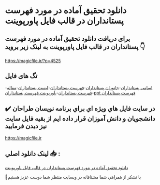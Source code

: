 # دانلود تحقیق آماده در مورد فهرست پستانداران در قالب فایل پاورپوینت

## برای دریافت دانلود تحقیق آماده در مورد فهرست پستانداران در قالب فایل پاورپوینت به لینک زیر بروید 👇

https://magicfile.ir/?p=4525

## تگ های فایل

-[اسامی پستانداران](https://magicfile.ir/product/%d8%aa%d8%ad%d9%82%db%8c%d9%82-%d8%a2%d9%85%d8%a7%d8%af%d9%87-%d9%81%d9%87%d8%b1%d8%b3%d8%aa-%d9%be%d8%b3%d8%aa%d8%a7%d9%86%d8%af%d8%a7%d8%b1%d8%a7%d9%86-%d8%af%d8%b1-%d9%81%d8%a7%db%8c%d9%84-%d9%be%d8%a7%d9%88%d8%b1%d9%be%d9%88%db%8c%d9%86%d8%aa/)-[جانوران پستانداران](https://magicfile.ir/product/%d8%aa%d8%ad%d9%82%db%8c%d9%82-%d8%a2%d9%85%d8%a7%d8%af%d9%87-%d9%81%d9%87%d8%b1%d8%b3%d8%aa-%d9%be%d8%b3%d8%aa%d8%a7%d9%86%d8%af%d8%a7%d8%b1%d8%a7%d9%86-%d8%af%d8%b1-%d9%81%d8%a7%db%8c%d9%84-%d9%be%d8%a7%d9%88%d8%b1%d9%be%d9%88%db%8c%d9%86%d8%aa/)-[فهرست پستانداران](https://magicfile.ir/product/%d8%aa%d8%ad%d9%82%db%8c%d9%82-%d8%a2%d9%85%d8%a7%d8%af%d9%87-%d9%81%d9%87%d8%b1%d8%b3%d8%aa-%d9%be%d8%b3%d8%aa%d8%a7%d9%86%d8%af%d8%a7%d8%b1%d8%a7%d9%86-%d8%af%d8%b1-%d9%81%d8%a7%db%8c%d9%84-%d9%be%d8%a7%d9%88%d8%b1%d9%be%d9%88%db%8c%d9%86%d8%aa/)-[لیست پستانداران](https://magicfile.ir/product/%d8%aa%d8%ad%d9%82%db%8c%d9%82-%d8%a2%d9%85%d8%a7%d8%af%d9%87-%d9%81%d9%87%d8%b1%d8%b3%d8%aa-%d9%be%d8%b3%d8%aa%d8%a7%d9%86%d8%af%d8%a7%d8%b1%d8%a7%d9%86-%d8%af%d8%b1-%d9%81%d8%a7%db%8c%d9%84-%d9%be%d8%a7%d9%88%d8%b1%d9%be%d9%88%db%8c%d9%86%d8%aa/)-[مقاله فهرست پستانداران](https://magicfile.ir/product/%d8%aa%d8%ad%d9%82%db%8c%d9%82-%d8%a2%d9%85%d8%a7%d8%af%d9%87-%d9%81%d9%87%d8%b1%d8%b3%d8%aa-%d9%be%d8%b3%d8%aa%d8%a7%d9%86%d8%af%d8%a7%d8%b1%d8%a7%d9%86-%d8%af%d8%b1-%d9%81%d8%a7%db%8c%d9%84-%d9%be%d8%a7%d9%88%d8%b1%d9%be%d9%88%db%8c%d9%86%d8%aa/)-[پاورپوینت فهرست پستانداران](https://magicfile.ir/product/%d8%aa%d8%ad%d9%82%db%8c%d9%82-%d8%a2%d9%85%d8%a7%d8%af%d9%87-%d9%81%d9%87%d8%b1%d8%b3%d8%aa-%d9%be%d8%b3%d8%aa%d8%a7%d9%86%d8%af%d8%a7%d8%b1%d8%a7%d9%86-%d8%af%d8%b1-%d9%81%d8%a7%db%8c%d9%84-%d9%be%d8%a7%d9%88%d8%b1%d9%be%d9%88%db%8c%d9%86%d8%aa/)-[ppt فهرست پستانداران](https://magicfile.ir/product/%d8%aa%d8%ad%d9%82%db%8c%d9%82-%d8%a2%d9%85%d8%a7%d8%af%d9%87-%d9%81%d9%87%d8%b1%d8%b3%d8%aa-%d9%be%d8%b3%d8%aa%d8%a7%d9%86%d8%af%d8%a7%d8%b1%d8%a7%d9%86-%d8%af%d8%b1-%d9%81%d8%a7%db%8c%d9%84-%d9%be%d8%a7%d9%88%d8%b1%d9%be%d9%88%db%8c%d9%86%d8%aa/)

## ✔️ در سايت فايل هاي ويژه اي براي برنامه نويسان طراحان دانشجويان و دانش آموزان قرار داده ايم از بقيه فايل سايت نيز ديدن فرماييد

https://magicfile.ir


## لينک دانلود اصلي 📥 :

[دانلود تحقیق آماده در مورد فهرست پستانداران در قالب فایل پاورپوینت](https://magicfile.ir/product/%d8%aa%d8%ad%d9%82%db%8c%d9%82-%d8%a2%d9%85%d8%a7%d8%af%d9%87-%d9%81%d9%87%d8%b1%d8%b3%d8%aa-%d9%be%d8%b3%d8%aa%d8%a7%d9%86%d8%af%d8%a7%d8%b1%d8%a7%d9%86-%d8%af%d8%b1-%d9%81%d8%a7%db%8c%d9%84-%d9%be%d8%a7%d9%88%d8%b1%d9%be%d9%88%db%8c%d9%86%d8%aa/) 


🙏با تشکر از همراهي شما مشتاقانه در وبسایت منتظر شما دوست عزیز هستیم

